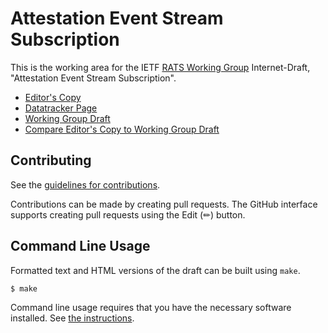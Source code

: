 # Attestation Event Stream Subscription

This is the working area for the IETF [RATS Working Group](https://datatracker.ietf.org/wg/rats/documents/) Internet-Draft, "Attestation Event Stream Subscription".

* [Editor's Copy](https://ietf-rats-wg.github.io/draft-ietf-rats-network-device-subscription/#go.draft-ietf-rats-network-device-subscription.html)
* [Datatracker Page](https://datatracker.ietf.org/doc/draft-ietf-rats-network-device-subscription)
* [Working Group Draft](https://datatracker.ietf.org/doc/html/draft-ietf-rats-network-device-subscription)
* [Compare Editor's Copy to Working Group Draft](https://ietf-rats-wg.github.io/draft-ietf-rats-network-device-subscription/#go.draft-ietf-rats-network-device-subscription.diff)


## Contributing

See the
[guidelines for contributions](https://github.com/ietf-rats-wg/draft-ietf-rats-network-device-subscription/blob/main/CONTRIBUTING.md).

Contributions can be made by creating pull requests.
The GitHub interface supports creating pull requests using the Edit (✏) button.


## Command Line Usage

Formatted text and HTML versions of the draft can be built using `make`.

```sh
$ make
```

Command line usage requires that you have the necessary software installed.  See
[the instructions](https://github.com/martinthomson/i-d-template/blob/main/doc/SETUP.md).

